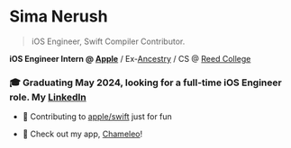 # Sima Nerush
> iOS Engineer, Swift Compiler Contributor.

**iOS Engineer Intern @ [Apple](https://www.apple.com)** / Ex-[Ancestry](https://www.ancestry.com) / CS @ [Reed College](https://www.reed.edu)

### 🎓 Graduating May 2024, looking for a full-time iOS Engineer role. My [LinkedIn](https://www.linkedin.com/in/simanerush/)

* 🫧 Contributing to [apple/swift](https://github.com/apple/swift) just for fun

* 🐢 Check out my app, [Chameleo](https://apps.apple.com/us/app/chameleo-daily-inspiration/id6443801762)!


 

